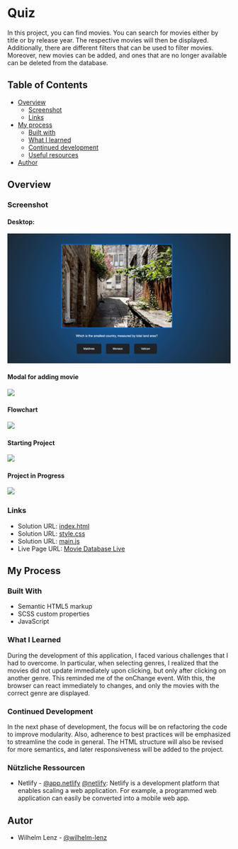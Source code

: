 # Quiz

In this project, you can find movies. You can search for movies either by title or by release year. The respective movies will then be displayed. Additionally, there are different filters that can be used to filter movies. Moreover, new movies can be added, and ones that are no longer available can be deleted from the database.

## Table of Contents

- [Overview](#overview)
  - [Screenshot](#screenshot)
  - [Links](#links)
- [My process](#my-process)
  - [Built with](#built-with)
  - [What I learned](#what-i-learned)
  - [Continued development](#continued-development)
  - [Useful resources](#useful-resources)
- [Author](#author)

## Overview

### Screenshot

#### Desktop:

![](./assets/img/screenshots/screenshot-desktop.png)

#### Modal for adding movie

![](./assets/img/screenshots/modal-for-adding-movie.png)

#### Flowchart

![](./assets/img/screenshots/flowcharts.png)

#### Starting Project

![](./assets/img/screenshots/project-start.png)

#### Project in Progress

![](./assets/img/screenshots/project-in-progress.png)

### Links

- Solution URL: [index.html](https://github.com/wilhelm-lenz/movie-database/blob/main/index.html)
- Solution URL: [style.css](https://github.com/wilhelm-lenz/movie-database/blob/main/assets/css/style.css)
- Solution URL: [main.js](https://github.com/wilhelm-lenz/movie-database/blob/main/assets/js/main.js)
- Live Page URL: [Movie Database Live](https://wilhelm-lenz.github.io/movie-database/)

## My Process

### Built With

- Semantic HTML5 markup
- SCSS custom properties
- JavaScript

### What I Learned

During the development of this application, I faced various challenges that I had to overcome. In particular, when selecting genres, I realized that the movies did not update immediately upon clicking, but only after clicking on another genre. This reminded me of the onChange event. With this, the browser can react immediately to changes, and only the movies with the correct genre are displayed.

### Continued Development

In the next phase of development, the focus will be on refactoring the code to improve modularity. Also, adherence to best practices will be emphasized to streamline the code in general. The HTML structure will also be revised for more semantics, and later responsiveness will be added to the project.

### Nützliche Ressourcen

- Netlify - [@app.netlify](https://app.netlify.com/drop/) [@netlify](https://netlify.com): Netlify is a development platform that enables scaling a web application. For example, a programmed web application can easily be converted into a mobile web app.

## Autor

- Wilhelm Lenz - [@wilhelm-lenz](https://github.com/wilhelm-lenz)
